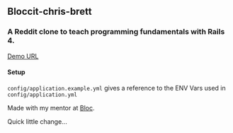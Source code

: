 ## Bloccit-chris-brett
### A Reddit clone  to teach programming fundamentals with Rails 4.

[Demo URL](http://bloccit-chris-brett.herokuapp.com/)

#### Setup
`config/application.example.yml` gives a reference to the ENV Vars used in `config/application.yml`

Made with my mentor at [Bloc](http://bloc.io).

Quick little change...
